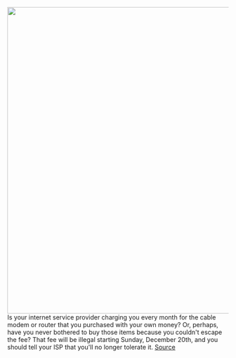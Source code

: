 <img src='https://cdn.vox-cdn.com/thumbor/S1pJgbm8e86apGbIgYzieT_LQMM=/0x0:1020x680/1200x800/filters:focal(445x235:607x397)/cdn.vox-cdn.com/uploads/chorus_image/image/68554732/vs09-02_1251cxs-2.0.0.png' width='700px' /><br/>
Is your internet service provider charging you every month for the cable modem or router that you purchased with your own money? Or, perhaps, have you never bothered to buy those items because you couldn't escape the fee? That fee will be illegal starting Sunday, December 20th, and you should tell your ISP that you'll no longer tolerate it.
<a href='https://www.theverge.com/2020/12/19/22191096/internet-modem-router-rental-fee-fix-television-viewer-protection-act-tvpa'> Source <a/>